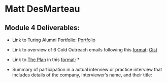 # Matt DesMarteau

## Module 4 Deliverables:

* Link to Turing Alumni Portfolio: [Portfolio](https://github.com/MDes41/portfolios/blob/master/students/1608-back/matt-demarteau/20160201-matt-demarteau-M4.md)

* Link to overview of 6 Cold Outreach emails following this [format](https://github.com/turingschool/professional_skills/blob/master/module_four/outreach_deliverable_guidelines.md): [Gist](https://gist.github.com/MDes41/41169a5768f6012d1d890b5c32829e5f)

* Link to [The Plan](https://github.com/turingschool/backend-curriculum-site/blob/gh-pages/module4/projects/the-plan/index.md) in this [format](https://github.com/turingschool/backend-curriculum-site/blob/gh-pages/module4/projects/the-plan/template.markdown):
  * 

* Summary of participation in a actual interview or practice interview that includes details of the company, interviewer’s name, and their title:
